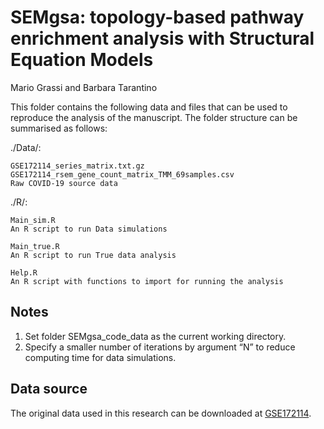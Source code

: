 # SEMgsa: topology-based pathway enrichment analysis with Structural Equation Models

Mario Grassi and Barbara Tarantino

This folder contains the following data and files that can be used to
reproduce the analysis of the manuscript. The folder structure can be
summarised as follows:

./Data/:
    
    GSE172114_series_matrix.txt.gz
    GSE172114_rsem_gene_count_matrix_TMM_69samples.csv
    Raw COVID-19 source data

./R/:
    
    Main_sim.R
    An R script to run Data simulations
    
    Main_true.R
    An R script to run True data analysis

    Help.R
    An R script with functions to import for running the analysis

## Notes
1. Set folder SEMgsa_code_data as the current working directory.
2. Specify a smaller number of iterations by argument “N” to reduce computing time for data simulations.

## Data source
The original data used in this research can be downloaded at [GSE172114](https://www.ncbi.nlm.nih.gov/geo/query/acc.cgi?acc=GSE172114).
